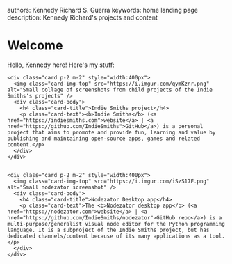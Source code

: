 authors: Kennedy Richard S. Guerra
keywords: home
          landing page
description: Kennedy Richard's projects and content

# Welcome

Hello, Kennedy here! Here's my stuff:

<section class="d-flex flex-wrap bg-light">

    
    <div class="card p-2 m-2" style="width:400px">
      <img class="card-img-top" src="https://i.imgur.com/qymKznr.png" alt="Small collage of screenshots from child projects of the Indie Smiths's projects" />
      <div class="card-body">
        <h4 class="card-title">Indie Smiths project</h4>
        <p class="card-text"><b>Indie Smiths</b> (<a href="https://indiesmiths.com">website</a> | <a href="https://github.com/IndieSmiths">GitHub</a>) is a personal project that aims to promote and provide fun, learning and value by publishing and maintaining open-source apps, games and related content.</p>
      </div>
    </div>

    
    <div class="card p-2 m-2" style="width:400px">
      <img class="card-img-top" src="https://i.imgur.com/iSzS17E.png" alt="Small nodezator screenshot" />
      <div class="card-body">
        <h4 class="card-title">Nodezator Desktop app</h4>
        <p class="card-text">The <b>Nodezator desktop app</b> (<a href="https://nodezator.com">website</a> | <a href="https://github.com/IndieSmiths/nodezator">GitHub repo</a>) is a multi-purpose/generalist visual node editor for the Python programming language. It is a subproject of the Indie Smiths project, but has dedicated channels/content because of its many applications as a tool.</p>
      </div>
    </div>

</section>
